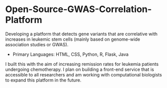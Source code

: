 # Open-Source-GWAS-Correlation-Platform
Developing a platform that detects gene variants that are correlative with increases in leukemic stem cells (mainly based on genome-wide association studies or GWAS). 
- Primary Languages: HTML, CSS, Python, R, Flask, Java 

I built this with the aim of increasing remission rates for leukemia patients undergoing chemotherapy. I plan on building a front-end service that is accessible to all researchers and am working with computational biologists to expand this platform in the future.
